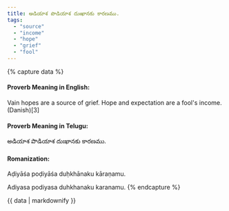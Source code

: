 ```yaml
---
title: అడియాశ పొడియాశ దుఃఖానకు కారణము.
tags:
  - "source"
  - "income"
  - "hope"
  - "grief"
  - "fool"
---
```


{% capture data %}
#### Proverb Meaning in English:
Vain hopes are a source of grief.
Hope and expectation are a fool's income. (Danish)[3]

#### Proverb Meaning in Telugu:
అడియాశ పొడియాశ దుఃఖానకు కారణము.

#### Romanization:
Aḍiyāśa poḍiyāśa duḥkhānaku kāraṇamu.

Adiyasa podiyasa duhkhanaku karanamu.
{% endcapture %}

{{ data | markdownify }}

